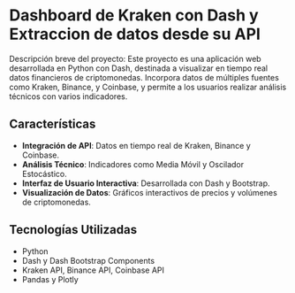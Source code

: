 # Dashboard de Kraken con Dash y Extraccion de datos desde su API 
Descripción breve del proyecto: Este proyecto es una aplicación web desarrollada en Python con Dash, destinada a visualizar en tiempo real datos financieros de criptomonedas. Incorpora datos de múltiples fuentes como Kraken, Binance, y Coinbase, y permite a los usuarios realizar análisis técnicos con varios indicadores.

## Características

- **Integración de API**: Datos en tiempo real de Kraken, Binance y Coinbase.
- **Análisis Técnico**: Indicadores como Media Móvil y Oscilador Estocástico.
- **Interfaz de Usuario Interactiva**: Desarrollada con Dash y Bootstrap.
- **Visualización de Datos**: Gráficos interactivos de precios y volúmenes de criptomonedas.

## Tecnologías Utilizadas

- Python
- Dash y Dash Bootstrap Components
- Kraken API, Binance API, Coinbase API
- Pandas y Plotly

